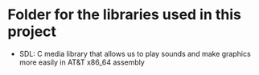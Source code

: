 # Folder for the libraries used in this project
- SDL: C media library that allows us to play sounds and make graphics more easily in AT&T x86_64 assembly